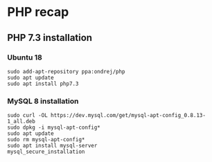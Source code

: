 # PHP recap

## PHP 7.3 installation

### Ubuntu 18

```
sudo add-apt-repository ppa:ondrej/php
sudo apt update
sudo apt install php7.3
```

### MySQL 8 installation

```
sudo curl -OL https://dev.mysql.com/get/mysql-apt-config_0.8.13-1_all.deb
sudo dpkg -i mysql-apt-config*
sudo apt update
sudo rm mysql-apt-config*
sudo apt install mysql-server
mysql_secure_installation
```
